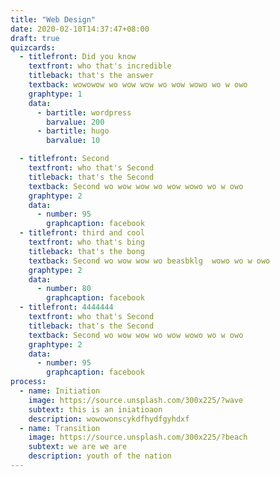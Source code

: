 ```yaml
---
title: "Web Design"
date: 2020-02-10T14:37:47+08:00
draft: true
quizcards:
  - titlefront: Did you know
    textfront: who that's incredible
    titleback: that's the answer
    textback: wowowow wo wow wow wo wow wowo wo w owo 
    graphtype: 1
    data:
      - bartitle: wordpress
        barvalue: 200
      - bartitle: hugo
        barvalue: 10

  - titlefront: Second
    textfront: who that's Second
    titleback: that's the Second
    textback: Second wo wow wow wo wow wowo wo w owo 
    graphtype: 2
    data:
      - number: 95
        graphcaption: facebook
  - titlefront: third and cool
    textfront: who that's bing
    titleback: that's the bong
    textback: Second wo wow wow wo beasbklg  wowo wo w owo 
    graphtype: 2
    data:
      - number: 80
        graphcaption: facebook
  - titlefront: 4444444
    textfront: who that's Second
    titleback: that's the Second
    textback: Second wo wow wow wo wow wowo wo w owo 
    graphtype: 2
    data:
      - number: 95
        graphcaption: facebook
process:
  - name: Initiation
    image: https://source.unsplash.com/300x225/?wave
    subtext: this is an iniatioaon
    description: wowowonscykdfhydfgyhdxf 
  - name: Transition
    image: https://source.unsplash.com/300x225/?beach
    subtext: we are we are
    description: youth of the nation
---
```


